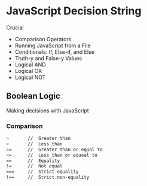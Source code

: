 # JavaScript Decision String



Crucial 
* Comparison Operators
* Running JavaScript from a File
* Conditionals: If, Else-if, and Else
* Truth-y and False-y Values
* Logical AND
* Logical OR 
* Logical NOT



## Boolean Logic
Making decisions with JavaScript 

### Comparison

```bash
>       //  Greater than
<       //  Less than
>=      //  Greater than or equal to
<=      //  Less than or equeal to 
==      //  Equality
!=      //  Not equal
===     //  Strict equality
!==     //  Strict non-equality

```

